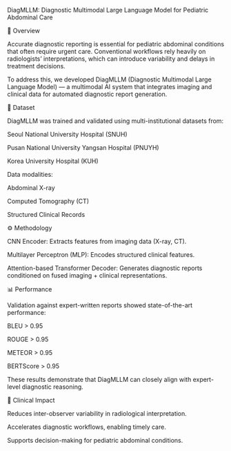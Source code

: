 DiagMLLM: Diagnostic Multimodal Large Language Model for Pediatric Abdominal Care

📌 Overview

Accurate diagnostic reporting is essential for pediatric abdominal conditions that often require urgent care. Conventional workflows rely heavily on radiologists’ interpretations, which can introduce variability and delays in treatment decisions.

To address this, we developed DiagMLLM (Diagnostic Multimodal Large Language Model) — a multimodal AI system that integrates imaging and clinical data for automated diagnostic report generation.

🏥 Dataset

DiagMLLM was trained and validated using multi-institutional datasets from:

Seoul National University Hospital (SNUH)

Pusan National University Yangsan Hospital (PNUYH)

Korea University Hospital (KUH)

Data modalities:

Abdominal X-ray

Computed Tomography (CT)

Structured Clinical Records

⚙️ Methodology

CNN Encoder: Extracts features from imaging data (X-ray, CT).

Multilayer Perceptron (MLP): Encodes structured clinical features.

Attention-based Transformer Decoder: Generates diagnostic reports conditioned on fused imaging + clinical representations.

📊 Performance

Validation against expert-written reports showed state-of-the-art performance:

BLEU > 0.95

ROUGE > 0.95

METEOR > 0.95

BERTScore > 0.95

These results demonstrate that DiagMLLM can closely align with expert-level diagnostic reasoning.

🌟 Clinical Impact

Reduces inter-observer variability in radiological interpretation.

Accelerates diagnostic workflows, enabling timely care.

Supports decision-making for pediatric abdominal conditions.
